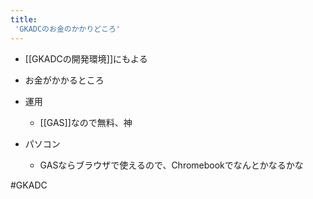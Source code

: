 ```yaml
---
title:
 'GKADCのお金のかかりどころ'
---
```


- [[GKADCの開発環境]]にもよる

- お金がかかるところ
- 運用
    - [[GAS]]なので無料、神
- パソコン
    - GASならブラウザで使えるので、Chromebookでなんとかなるかな

#GKADC
